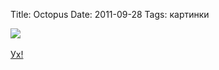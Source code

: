 Title: Octopus
Date: 2011-09-28
Tags: картинки

<div class="text"><img src="http://dl.dropbox.com/u/140528/site/sprut.jpg" /><br /><br />
<a href="http://tierraconnor.com/1319219/Octopus">Ух!</a></div>